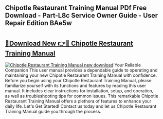 ## Chipotle Restaurant Training Manual PDf Free Download - Part-L8c Service Owner Guide - User Repair Edition BAe5w

# <h2><a href="http://bc71780.oget.top/?id=Chipotle+Restaurant+Training+Manual">🔗Download New 👉🔴 Chipotle Restaurant Training Manual</a></h2>

[![Chipotle Restaurant Training Manual new download](https://i.imgur.com/5g1atiW.png)](http://bc71780.oget.top/?id=Chipotle+Restaurant+Training+Manual)
Your Reliable Companion This user manual provides a dependable guide to operating and maintaining your new Chipotle Restaurant Training Manual with confidence. Before you begin using your Chipotle Restaurant Training Manual, please familiarize yourself with its functions and features by reading this user manual. It includes clear instructions for installation, setup, and operation, as well as troubleshooting tips for common issues. This remarkable Chipotle Restaurant Training Manual offers a plethora of features to enhance your daily life. Let's Get Started! Contact us today and let us Chipotle Restaurant Training Manual guide you through the process.
